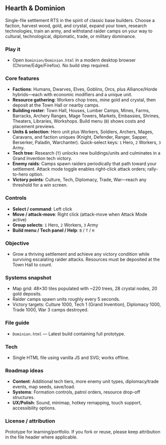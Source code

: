 ## Hearth & Dominion

Single-file settlement RTS in the spirit of classic base builders. Choose a faction, harvest wood, gold, and crystal, expand your town, research technologies, train an army, and withstand raider camps on your way to cultural, technological, diplomatic, trade, or military dominance.

### Play it
- Open `Dominion/Dominion.html` in a modern desktop browser (Chrome/Edge/Firefox). No build step required.

### Core features
- **Factions**: Humans, Dwarves, Elves, Goblins, Orcs, plus Alliance/Horde hybrids—each with economic modifiers and a unique unit.
- **Resource gathering**: Workers chop trees, mine gold and crystal, then deposit at the Town Hall or nearby camps.
- **Building roster**: Town Hall, Houses, Lumber Camps, Mines, Farms, Barracks, Archery Ranges, Mage Towers, Markets, Embassies, Shrines, Theaters, Libraries, Workshops. Build menu (`B`) shows costs and placement previews.
- **Units & selection**: Hero unit plus Workers, Soldiers, Archers, Mages, Caravans, and faction uniques (Knight, Defender, Ranger, Sapper, Berserker, Paladin, Warchanter). Quick-select keys: `1` Hero, `2` Workers, `3` Army.
- **Tech tree**: Research (`T`) unlocks new buildings/units and culminates in a Grand Invention tech victory.
- **Enemy raids**: Camps spawn raiders periodically that path toward your settlement. Attack mode toggle enables right-click attack orders; rally-to-hero option.
- **Victory points**: Culture, Tech, Diplomacy, Trade, War—reach any threshold for a win screen.

### Controls
- **Select / command**: Left click
- **Move / attack-move**: Right click (attack-move when Attack Mode active)
- **Group selects**: `1` Hero, `2` Workers, `3` Army
- **Build menu / Tech panel / Help**: `B` / `T` / `H`

### Objective
- Grow a thriving settlement and achieve any victory condition while surviving escalating raider attacks. Resources must be deposited at the Town Hall to count.

### Systems snapshot
- Map grid: 48×30 tiles populated with ~220 trees, 28 crystal nodes, 20 gold deposits.
- Raider camps spawn units roughly every 5 seconds.
- Victory targets: Culture 1000, Tech 1 (Grand Invention), Diplomacy 1000, Trade 1000, War 3 camps destroyed.

### File guide
- `Dominion.html` — Latest build containing full prototype.

### Tech
- Single HTML file using vanilla JS and SVG; works offline.

### Roadmap ideas
- **Content**: Additional tech tiers, more enemy unit types, diplomacy/trade events, map seeds, save/load.
- **Systems**: Formation controls, patrol orders, resource drop-off structures.
- **UX/Polish**: Sound, minimap, hotkey remapping, touch support, accessibility options.

### License / attribution
Prototype for learning/portfolio. If you fork or reuse, please keep attribution in the file header where applicable.
